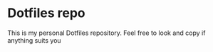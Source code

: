 # Dotfiles repo

This is my personal Dotfiles repository. Feel free to look and copy if anything suits you

